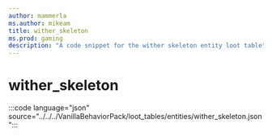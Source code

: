 ```yaml
---
author: mammerla
ms.author: mikeam
title: wither_skeleton
ms.prod: gaming
description: "A code snippet for the wither skeleton entity loot table"
---
```


# wither_skeleton

:::code language="json" source="../../../VanillaBehaviorPack/loot_tables/entities/wither_skeleton.json":::
